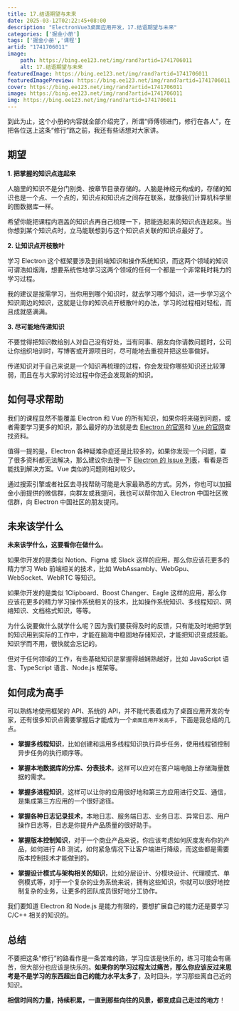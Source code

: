 ```yaml
---
title: 17.结语期望与未来
date: 2025-03-12T02:22:45+08:00
description: "ElectronVue3桌面应用开发，17.结语期望与未来"
categories: ['掘金小册']
tags: ['掘金小册','课程']
artid: "1741706011"
image:
    path: https://bing.ee123.net/img/rand?artid=1741706011
    alt: 17.结语期望与未来
featuredImage: https://bing.ee123.net/img/rand?artid=1741706011
featuredImagePreview: https://bing.ee123.net/img/rand?artid=1741706011
cover: https://bing.ee123.net/img/rand?artid=1741706011
image: https://bing.ee123.net/img/rand?artid=1741706011
img: https://bing.ee123.net/img/rand?artid=1741706011
---
```


到此为止，这个小册的内容就全部介绍完了，所谓“师傅领进门，修行在各人”，在把各位送上这条“修行”路之前，我还有些话想对大家讲。

## 期望

**1. 把掌握的知识点连起来**

人脑里的知识不是分门别类、按章节目录存储的。人脑是神经元构成的，存储的知识也是一个点、一个点的，知识点和知识点之间存在联系，就像我们计算机科学里的图数据库一样。

希望你能把课程内涵盖的知识点再自己梳理一下，把能连起来的知识点连起来。当你想到某个知识点时，立马能联想到与这个知识点关联的知识点最好了。

**2. 让知识点开枝散叶**

学习 Electron 这个框架要涉及到前端知识和操作系统知识，而这两个领域的知识可谓浩如烟海，想要系统性地学习这两个领域的任何一个都是一个非常耗时耗力的学习过程。

我的建议是按需学习，当你用到哪个知识时，就去学习哪个知识，进一步学习这个知识周边的知识，这就是让你的知识点开枝散叶的办法，学习的过程相对轻松，而且成就感满满。

**3. 尽可能地传递知识**

不要觉得把知识教给别人对自己没有好处，当有同事、朋友向你请教问题时，公司让你组织培训时，写博客或开源项目时，尽可能地去重视并把这些事做好。

传递知识对于自己来说是一个知识再梳理的过程，你会发现你哪些知识还比较薄弱，而且在与大家的讨论过程中你还会发现新的知识。

## 如何寻求帮助

我们的课程显然不能覆盖 Electron 和 Vue 的所有知识，如果你将来碰到问题，或者需要学习更多的知识，那么最好的办法就是去 [Electron 的官网](https://www.electronjs.org/)和 [Vue 的官网](https://vuejs.org/)查找资料。

值得一提的是，Electron 各种疑难杂症还是比较多的，如果你发现一个问题，查了很多资料都无法解决，那么建议你去搜一下 [Electron 的 Issue 列表](https://github.com/electron/electron/issues)，看看是否能找到解决方案。Vue 类似的问题则相对较少。

通过搜索引擎或者社区去寻找帮助可能是大家最熟悉的方式。另外，你也可以加掘金小册提供的微信群，向群友或我提问，我也可以帮你加入 Electron 中国社区微信群，向 Electron 中国社区的朋友提问。

## 未来该学什么

**未来该学什么，这要看你在做什么**。

如果你开发的是类似 Notion、Figma 或 Slack 这样的应用，那么你应该花更多的精力学习 Web 前端相关的技术，比如 WebAssambly、WebGpu、WebSocket、WebRTC 等知识。

如果你开发的是类似 1Clipboard、Boost Changer、Eagle 这样的应用，那么你应该花更多的精力学习操作系统相关的技术，比如操作系统知识、多线程知识、网络知识、文档格式知识，等等。

为什么说要做什么就学什么呢？因为我们要获得及时的反馈，只有能及时地把学到的知识用到实际的工作中，才能在脑海中稳固地存储知识，才能把知识变成技能。知识学而不用，很快就会忘记的。

但对于任何领域的工作，有些基础知识是掌握得越娴熟越好，比如 JavaScript 语言、TypeScript 语言、Node.js 框架等。

## 如何成为高手

可以熟练地使用框架的 API、系统的 API，并不能代表着成为了桌面应用开发的专家，还有很多知识点需要掌握后才能成为一个`桌面应用开发高手`，下面是我总结的几点。

- **掌握多线程知识**，比如创建和运用多线程知识执行异步任务，使用线程锁控制异步任务的执行顺序等。

- **掌握本地数据库的分库、分表技术**，这样可以应对在客户端电脑上存储海量数据的需求。
- **掌握多进程知识**，这样可以让你的应用很好地和第三方应用进行交互、通信，是集成第三方应用的一个很好途径。
- **掌握各种日志记录技术**，本地日志、服务端日志、业务日志、异常日志、用户操作日志等，日志是你提升产品质量的很好助手。
- **掌握版本控制知识**，对于一个商业产品来说，你应该考虑如何灰度发布你的产品，如何进行 AB 测试，如何紧急情况下让客户端进行降级，而这些都是需要版本控制技术才能做到的。
- **掌握设计模式与架构相关的知识**，比如分层设计、分模块设计、代理模式、单例模式等，对于一个复杂的业务系统来说，拥有这些知识，你就可以很好地控制复杂的业务，让更多的团队成员很好地分工协作。

我们要知道 Electron 和 Node.js 是能力有限的，要想扩展自己的能力还是要学习 C/C++ 相关的知识的。

## 总结

不要把这条“修行”的路看作是一条苦难的路，学习应该是快乐的，练习可能会有痛苦，但大部分也应该是快乐的。**如果你的学习过程太过痛苦，那么你应该反过来思考是不是学习的东西超出自己的能力水平太多了**，及时回头，学习那些离自己近的知识。

**相信时间的力量，持续积累，一直到那些向往的风景，都变成自己走过的地方**！
